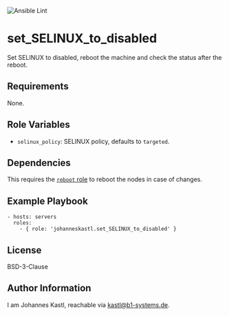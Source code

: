 ![Ansible Lint](https://github.com/johanneskastl/ansible-role-set_SELINUX_to_disabled/workflows/Ansible%20Lint/badge.svg)

set_SELINUX_to_disabled
=========

Set SELINUX to disabled, reboot the machine and check the status after the reboot. 

Requirements
------------

None.

Role Variables
--------------

- `selinux_policy`: SELINUX policy, defaults to `targeted`.

Dependencies
------------

This requires the [`reboot` role](https://github.com/johanneskastl/ansible-role-reboot) to reboot the nodes in case of changes.

Example Playbook
----------------

    - hosts: servers
      roles:
        - { role: 'johanneskastl.set_SELINUX_to_disabled' }

License
-------

BSD-3-Clause

Author Information
------------------

I am Johannes Kastl, reachable via kastl@b1-systems.de.
